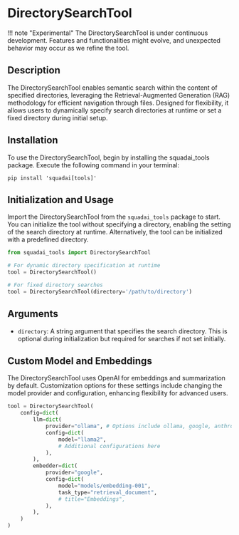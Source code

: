 # DirectorySearchTool

!!! note "Experimental"
    The DirectorySearchTool is under continuous development. Features and functionalities might evolve, and unexpected behavior may occur as we refine the tool.

## Description
The DirectorySearchTool enables semantic search within the content of specified directories, leveraging the Retrieval-Augmented Generation (RAG) methodology for efficient navigation through files. Designed for flexibility, it allows users to dynamically specify search directories at runtime or set a fixed directory during initial setup.

## Installation
To use the DirectorySearchTool, begin by installing the squadai_tools package. Execute the following command in your terminal:

```shell
pip install 'squadai[tools]'
```

## Initialization and Usage
Import the DirectorySearchTool from the `squadai_tools` package to start. You can initialize the tool without specifying a directory, enabling the setting of the search directory at runtime. Alternatively, the tool can be initialized with a predefined directory.

```python
from squadai_tools import DirectorySearchTool

# For dynamic directory specification at runtime
tool = DirectorySearchTool()

# For fixed directory searches
tool = DirectorySearchTool(directory='/path/to/directory')
```

## Arguments
- `directory`: A string argument that specifies the search directory. This is optional during initialization but required for searches if not set initially.

## Custom Model and Embeddings
The DirectorySearchTool uses OpenAI for embeddings and summarization by default. Customization options for these settings include changing the model provider and configuration, enhancing flexibility for advanced users.

```python
tool = DirectorySearchTool(
    config=dict(
        llm=dict(
            provider="ollama", # Options include ollama, google, anthropic, llama2, and more
            config=dict(
                model="llama2",
                # Additional configurations here
            ),
        ),
        embedder=dict(
            provider="google",
            config=dict(
                model="models/embedding-001",
                task_type="retrieval_document",
                # title="Embeddings",
            ),
        ),
    )
)
```